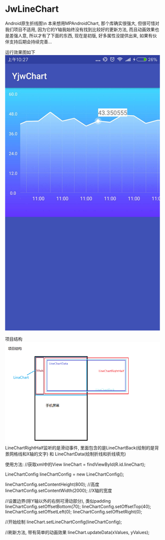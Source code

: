 # JwLineChart
Android原生折线图\n
本来想用MPAndroidChart, 那个库确实很强大, 但很可惜对我们项目不适用, 因为它的Y轴我始终没有找到比较好的更新方法, 而且动画效果也是差强人意, 所以才有了下面的东西, 现在是初版, 好多属性没提供出来, 如果有伙伴支持后期会持续完善...

运行效果图如下
![运行效果图](https://github.com/dahuoji1024/JwLineChart/raw/master/ScreenShots/show.jpg)

项目结构
![项目结构图](https://github.com/dahuoji1024/JwLineChart/raw/master/ScreenShots/structure_linechart.png)
LineChartRightHalf监听的是滑动事件, 里面包含的是LineChartBack(绘制的是背景网格线和X轴的文字) 和 LineChartData(绘制折线和折线填充)

使用方法:
//获取xml中的View
lineChart = findViewById(R.id.lineChart);

LineChartConfig lineChartConfig = new LineChartConfig();

lineChartConfig.setContentHeight(800); //高度
lineChartConfig.setContentWidth(2000); //X轴的宽度

//设置边界(除Y轴以外的右侧可滑动部分), 类似padding
lineChartConfig.setOffsetBottom(70);
lineChartConfig.setOffsetTop(40);
lineChartConfig.setOffsetLeft(0);
lineChartConfig.setOffsetRight(0);

//开始绘制
lineChart.setLineChartConfig(lineChartConfig);

//刷新方法, 带有简单的动画效果
lineChart.updateData(xValues, yValues);

